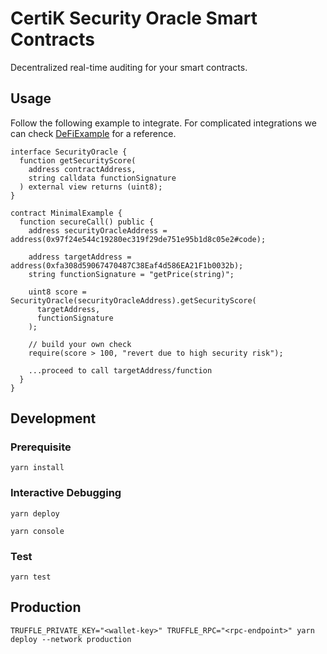 # CertiK Security Oracle Smart Contracts

Decentralized real-time auditing for your smart contracts.

## Usage

Follow the following example to integrate. For complicated integrations we can check [DeFiExample](contracts/DeFiexample.sol) for a reference.

```
interface SecurityOracle {
  function getSecurityScore(
    address contractAddress,
    string calldata functionSignature
  ) external view returns (uint8);
}

contract MinimalExample {
  function secureCall() public {
    address securityOracleAddress = address(0x97f24e544c19280ec319f29de751e95b1d8c05e2#code);

    address targetAddress = address(0xfa308d59067470487C38Eaf4d586EA21F1b0032b);
    string functionSignature = "getPrice(string)";

    uint8 score = SecurityOracle(securityOracleAddress).getSecurityScore(
      targetAddress,
      functionSignature
    );

    // build your own check
    require(score > 100, "revert due to high security risk");

    ...proceed to call targetAddress/function
  }
}
```

## Development

### Prerequisite

```
yarn install
```

### Interactive Debugging

```
yarn deploy

yarn console
```

### Test

```
yarn test
```

## Production

```
TRUFFLE_PRIVATE_KEY="<wallet-key>" TRUFFLE_RPC="<rpc-endpoint>" yarn deploy --network production
```
